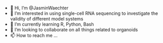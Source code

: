 - 👋 Hi, I’m @JasminWaechter
- 👀 I’m interested in using single-cell RNA sequencing to investigate the validity of different model systems
- 🌱 I’m currently learning R, Python, Bash 
- 💞️ I’m looking to collaborate on all things related to organoids
- 📫 How to reach me ...

<!---
JasminWaechter/JasminWaechter is a ✨ special ✨ repository because its `README.md` (this file) appears on your GitHub profile.
You can click the Preview link to take a look at your changes.
--->
